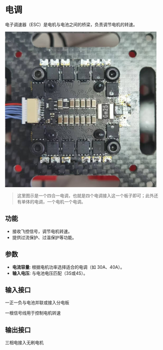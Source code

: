 # 电调

电子调速器（ESC）是电机与电池之间的桥梁，负责调节电机的转速。

![](./assets/ESC.png)

> 这里图示是一个四合一电调，也就是四个电调接入这一个板子即可；此外还有单体的电调，一个电机一个电调。

## 功能

- 接收飞控信号，调节电机转速。
- 提供过流保护、过温保护等功能。

## 参数

- **电流容量**: 根据电机功率选择适合的电调（如 30A、40A）。
- **输入电压**: 与电池电压匹配（3S或4S）。

## 输入接口

一正一负与电池并联或接入分电板

一根信号线用于控制电机转速

## 输出接口

三相电接入无刷电机